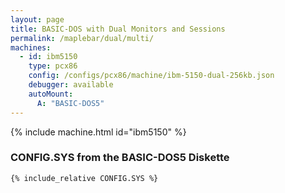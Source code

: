 ```yaml
---
layout: page
title: BASIC-DOS with Dual Monitors and Sessions
permalink: /maplebar/dual/multi/
machines:
  - id: ibm5150
    type: pcx86
    config: /configs/pcx86/machine/ibm-5150-dual-256kb.json
    debugger: available
    autoMount:
      A: "BASIC-DOS5"
---
```


{% include machine.html id="ibm5150" %}

### **CONFIG.SYS** from the BASIC-DOS5 Diskette

```
{% include_relative CONFIG.SYS %}
```
